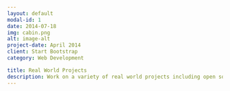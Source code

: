 ```yaml
---
layout: default
modal-id: 1
date: 2014-07-18
img: cabin.png
alt: image-alt
project-date: April 2014
client: Start Bootstrap
category: Web Development

title: Real World Projects
description: Work on a variety of real world projects including open source projects from our partners.
---
```

